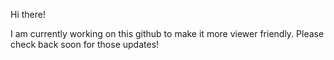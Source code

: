 Hi there!

I am currently working on this github to make it more viewer friendly. Please check back soon for those updates!
